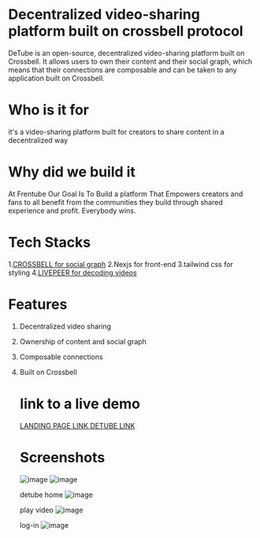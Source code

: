 
# Decentralized video-sharing platform built on crossbell protocol

DeTube is an open-source, decentralized video-sharing platform built on Crossbell. It allows users to own their content and their social graph, which means that their connections are composable and can be taken to any application built on Crossbell.

# Who is it for
 it's  a video-sharing platform  built for creators to share content in a decentralized way 
 # Why did we build it
 At Frentube Our Goal Is To Build a platform That Empowers creators
and fans to all benefit from the communities they build
through shared experience and
profit. Everybody wins.
# Tech Stacks
 1.[CROSSBELL for social graph](https://crossbell.io/)
 2.Nexjs for front-end 
3.tailwind css for styling
 4.[LIVEPEER for decoding videos](https://livepeer.org/)
# Features
1. Decentralized video sharing
2. Ownership of content and social graph
3. Composable connections
4. Built on Crossbell

   #  link to a live demo
     [LANDING PAGE LINK ](https://detube-page.vercel.app/)
      [DETUBE LINK](https://de-tube.vercel.app/)
   
   # Screenshots
   ![image](https://github.com/abdul-kabugu/deTube/assets/68326324/44491c37-9c11-4e1f-8c15-afd457d8fe46)
    ![image](https://github.com/abdul-kabugu/deTube/assets/68326324/62a309c2-d623-44a2-9e95-cbb29fa99b7c)

    detube home
   ![image](https://github.com/abdul-kabugu/deTube/assets/68326324/2bafe8a5-9edd-4846-bf1c-6638bd0450d3)

   play video
   ![image](https://github.com/abdul-kabugu/deTube/assets/68326324/da5217cf-711d-4c2e-86a2-b6c27f434656)

   log-in
   ![image](https://github.com/abdul-kabugu/deTube/assets/68326324/0ea6471a-1ccf-4db3-87b8-302053505784)




   



